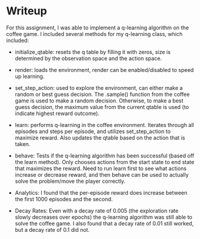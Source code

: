 # Writeup

For this assignment, I was able to implement a q-learning algorithm on the coffee game. I included several methods for my q-learning class, which included:

* initialize_qtable: resets the q table by filling it with zeros, size is determined by the observation space and the action space.

* render: loads the environment, render can be enabled/disabled to speed up learning.

* set_step_action: used to explore the environment, can either make a random or best guess decision. The .sample() function from the coffee game is used to make a random decision. Otherwise, to make a best guess decision, the maximum value from the current qtable is used (to indicate highest reward outcome).

* learn: performs q-learning in the coffee environment. Iterates through all episodes and steps per episode, and utilizes set_step_action to maximize reward. Also updates the qtable based on the action that is taken.

* behave: Tests if the q-learning algorithm has been successful (based off the learn method). Only chooses actions from the start state to end state that maximizes the reward. Need to run learn first to see what actions increase or decrease reward, and then behave can be used to actually solve the problem/move the player correctly.

* Analytics: I found that the per-episode reward does increase between the first 1000 episodes and the second.

* Decay Rates: Even with a decay rate of 0.005 (the exploration rate slowly decreases over epochs) the q-learning algorithm was still able to solve the coffee game. I also found that a decay rate of 0.01 still worked, but a decay rate of 0.1 did not. 
